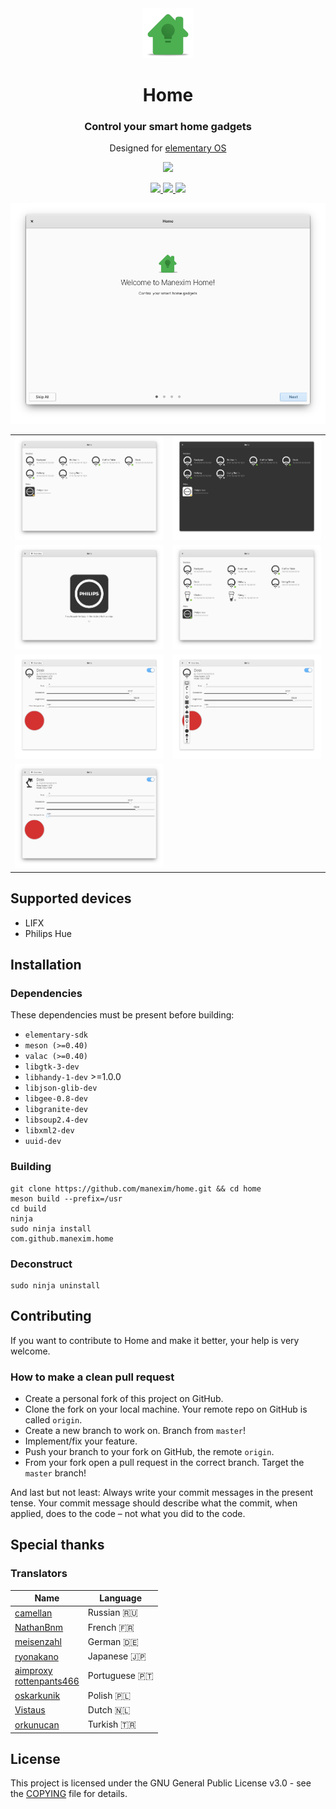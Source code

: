 <div align="center">
  <span align="center"> <img width="80" height="80" class="center" src="data/icons/128/com.github.manexim.home.svg" alt="Icon"></span>
  <h1 align="center">Home</h1>
  <h3 align="center">Control your smart home gadgets</h3>
  <p align="center">Designed for <a href="https://elementary.io">elementary OS</a></p>
</div>

<p align="center">
  <a href="https://appcenter.elementary.io/com.github.manexim.home" target="_blank">
    <img src="https://appcenter.elementary.io/badge.svg">
  </a>
</p>

<p align="center">
  <a href="https://travis-ci.org/manexim/home">
    <img src="https://img.shields.io/travis/manexim/home.svg">
  </a>
  <a href="https://github.com/manexim/home/releases/">
    <img src="https://img.shields.io/github/release/manexim/home.svg">
  </a>
  <a href="https://github.com/manexim/home/blob/master/COPYING">
    <img src="https://img.shields.io/github/license/manexim/home.svg">
  </a>
</p>

<p align="center">
  <img src="data/screenshots/000.png">
  <table>
    <tr>
      <td>
        <img src="data/screenshots/001.png">
      </td>
      <td>
        <img src="data/screenshots/002.png">
      </td>
    </tr>
    <tr>
      <td>
        <img src="data/screenshots/003.png">
      </td>
      <td>
        <img src="data/screenshots/004.png">
      </td>
    </tr>
    <tr>
      <td>
        <img src="data/screenshots/005.png">
      </td>
      <td>
        <img src="data/screenshots/006.png">
      </td>
    </tr>
    <tr>
      <td>
        <img src="data/screenshots/007.png">
      </td>
    </tr>
  </table>
</p>

## Supported devices

<ul>
  <li>LIFX</li>
  <li>Philips Hue</li>
</ul>

## Installation

### Dependencies
These dependencies must be present before building:
 - `elementary-sdk`
 - `meson (>=0.40)`
 - `valac (>=0.40)`
 - `libgtk-3-dev`
 - `libhandy-1-dev` >=1.0.0
 - `libjson-glib-dev`
 - `libgee-0.8-dev`
 - `libgranite-dev`
 - `libsoup2.4-dev`
 - `libxml2-dev`
 - `uuid-dev`

### Building

```
git clone https://github.com/manexim/home.git && cd home
meson build --prefix=/usr
cd build
ninja
sudo ninja install
com.github.manexim.home
```

### Deconstruct

```
sudo ninja uninstall
```

## Contributing

If you want to contribute to Home and make it better, your help is very welcome.

### How to make a clean pull request

- Create a personal fork of this project on GitHub.
- Clone the fork on your local machine. Your remote repo on GitHub is called `origin`.
- Create a new branch to work on. Branch from `master`!
- Implement/fix your feature.
- Push your branch to your fork on GitHub, the remote `origin`.
- From your fork open a pull request in the correct branch. Target the `master` branch!

And last but not least: Always write your commit messages in the present tense.
Your commit message should describe what the commit, when applied, does to the code – not what you did to the code.

## Special thanks

### Translators

| Name                                                                                           | Language     |
| ---------------------------------------------------------------------------------------------- | ------------ |
| [camellan](https://github.com/camellan)                                                        | Russian 🇷🇺    |
| [NathanBnm](https://github.com/NathanBnm)                                                      | French 🇫🇷     |
| [meisenzahl](https://github.com/meisenzahl)                                                    | German 🇩🇪     |
| [ryonakano](https://github.com/ryonakano)                                                      | Japanese 🇯🇵   |
| [aimproxy](https://github.com/aimproxy)<br>[rottenpants466](https://github.com/rottenpants466) | Portuguese 🇵🇹 |
| [oskarkunik](https://github.com/oskarkunik)                                                    | Polish 🇵🇱     |
| [Vistaus ](https://github.com/Vistausk)                                                        | Dutch 🇳🇱      |
| [orkunucan](https://github.com/orkunucan)                                                      | Turkish 🇹🇷    |

## License

This project is licensed under the GNU General Public License v3.0 - see the [COPYING](COPYING) file for details.
